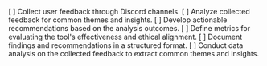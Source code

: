 [ ] Collect user feedback through Discord channels.
[ ] Analyze collected feedback for common themes and insights.
[ ] Develop actionable recommendations based on the analysis outcomes.
[ ] Define metrics for evaluating the tool's effectiveness and ethical alignment.
[ ] Document findings and recommendations in a structured format.
[ ] Conduct data analysis on the collected feedback to extract common themes and insights.